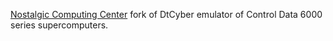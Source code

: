 [Nostalgic Computing Center](http://www.nostalgiccomputing.org) fork of DtCyber emulator of Control Data 6000 series supercomputers.
